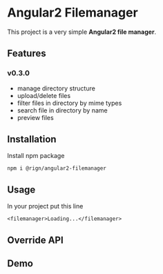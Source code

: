 # Angular2 Filemanager

This project is a very simple __Angular2 file manager__.

## Features

### v0.3.0

* manage directory structure
* upload/delete files 
* filter files in directory by mime types
* search file in directory by name
* preview files

## Installation

Install npm package

    npm i @rign/angular2-filemanager

## Usage
  
In your project put this line
  
    <filemanager>Loading...</filemanager>

## Override API

## Demo

